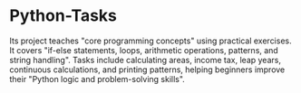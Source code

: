 # Python-Tasks
Its project teaches "core programming concepts" using practical exercises. It covers "if-else statements, loops, arithmetic operations, patterns, and string handling". Tasks include calculating areas, income tax, leap years, continuous calculations, and printing patterns, helping beginners improve their  "Python logic and problem-solving skills".
